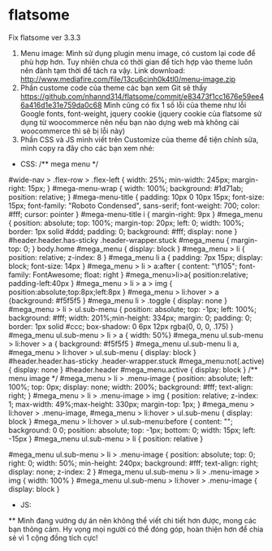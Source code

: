 # flatsome
Fix flatsome ver 3.3.3
1. Menu image:
Mình sử dụng plugin menu image, có custom lại code để phù hợp hơn. Tuy nhiên chưa có thời gian để tích hợp vào theme luôn nên đành tạm thời để tách ra vậy.
Link download:
http://www.mediafire.com/file/13cu6cinh0k4tl0/menu-image.zip
2. Phần custome code của theme các bạn xem Git sẽ thấy
https://github.com/nhannd314/flatsome/commit/e83473f1cc1676e59ee46a416d1e31e759da0c68
Mình cũng có fix 1 số lỗi của theme như lỗi Google fonts, font-weight, jquery cookie (jquery cookie của flatsome sử dụng từ woocommerce nên nếu bạn nào dựng web mà không cài woocommerce thì sẽ bị lỗi này)
3. Phần CSS và JS mình viết trên Customize của theme để tiện chỉnh sửa, mình copy ra đây cho các bạn xem nhé:
- CSS:
/** mega menu */

#wide-nav > .flex-row > .flex-left {
    width: 25%;
    min-width: 245px;
    margin-right: 15px;
}
#mega-menu-wrap {
    width: 100%;
    background: #1d71ab;
    position: relative;
}
#mega-menu-title {
    padding: 10px 0 10px 15px;
    font-size: 15px;
    font-family: "Roboto Condensed", sans-serif;
    font-weight: 700;
    color: #fff;
    cursor: pointer
}
#mega-menu-title i {
    margin-right: 9px
}
#mega_menu {
    position: absolute;
    top: 100%;
    margin-top: 20px;
    left: 0;
    width: 100%;
    border: 1px solid #ddd;
    padding: 0;
    background: #fff;
    display: none
}
#header.header.has-sticky .header-wrapper.stuck #mega_menu {
    margin-top: 0;
}
body.home #mega_menu { display: block }
#mega_menu > li {
    position: relative;
    z-index: 8
}
#mega_menu li a {
    padding: 7px 15px;
    display: block;
font-size: 14px
}
#mega_menu > li > a:after {
    content: "\f105";
    font-family: FontAwesome;
    float: right
}
#mega_menu>li>a{
position:relative; padding-left:40px
}
#mega_menu > li > a > img {
position:absolute;top:8px;left:8px
}
#mega_menu > li:hover > a {background: #f5f5f5 }
#mega_menu li > .toggle {
    display: none
}
#mega_menu > li > ul.sub-menu {
    position: absolute;
    top: -1px;
    left: 100%;
    background: #fff;
    width: 201%;min-height: 334px;
    margin: 0;
    padding: 0;
border: 1px solid #ccc;
    box-shadow: 0 6px 12px rgba(0, 0, 0, .175)
}
#mega_menu ul.sub-menu > li > a { width: 50%}
#mega_menu ul.sub-menu > li:hover > a {
background: #f5f5f5 }
#mega_menu ul.sub-menu li a, #mega_menu > li:hover > ul.sub-menu {
    display: block
}
#header.header.has-sticky .header-wrapper.stuck #mega_menu:not(.active) {
    display: none
}
#header.header #mega_menu.active {
    display: block
}
/** menu image */
#mega_menu > li > .menu-image {
    position: absolute;
    left: 100%;
    top: 0px;
    display: none;
    width: 200%;
    background: #fff;
    text-align: right;
}
#mega_menu > li > .menu-image > img {
    position: relative;
    z-index: 1;
max-width: 49%;max-height: 330px;
    margin-top: 1px;
}
#mega_menu > li:hover > .menu-image, #mega_menu > li:hover > ul.sub-menu {
    display: block
}
#mega_menu > li:hover > ul.sub-menu:before {
    content: "";
    background: 0 0;
    position: absolute;
    top: -1px;
    bottom: 0;
    width: 15px;
    left: -15px
}
#mega_menu ul.sub-menu > li {
    position: relative
}

#mega_menu ul.sub-menu > li > .menu-image {
    position: absolute;
    top: 0;
    right: 0;
    width: 50%; min-height: 240px; background: #fff;
    text-align: right;
    display: none;
    z-index: 2
}
#mega_menu ul.sub-menu > li > .menu-image > img { width: 100% }
#mega_menu ul.sub-menu > li:hover > .menu-image {
    display: block
}

- JS:
<script>
jQuery(document).ready(function () {
    jQuery("#mega-menu-title").click(function () {
        jQuery("#mega_menu").toggleClass("active")
    }), jQuery("body").click(function (e) {
        var i = jQuery(e.target);
        "mega-menu-title" != i.attr("id") && jQuery("#mega_menu.active").removeClass("active")
    }), jQuery("#mega_menu>li").each(function (e) {
        jQuery(this).children(".sub-menu").css("margin-top", 37 * -e + "px"), jQuery(this).children(".menu-image").css("margin-top", 37 * -e + "px"), jQuery(this).find("li").each(function (e) {
            jQuery(this).children(".menu-image").css("margin-top", 36 * -e + "px")
        })
    })
});
</script>

** Mình đang vướng dự án nên không thể viết chi tiết hơn được, mong các bạn thông cảm. Hy vọng mọi người có thể đóng góp, hoàn thiện hơn để chia sẻ vì 1 cộng đồng tích cực!
